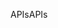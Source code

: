 <span data-ttu-id="f7b40-101">APIs</span><span class="sxs-lookup"><span data-stu-id="f7b40-101">APIs</span></span>